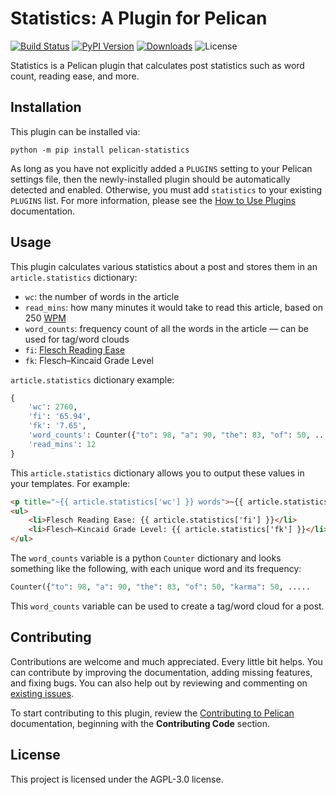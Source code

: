 Statistics: A Plugin for Pelican
================================

[![Build Status](https://img.shields.io/github/actions/workflow/status/pelican-plugins/statistics/main.yml?branch=main)](https://github.com/pelican-plugins/statistics/actions)
[![PyPI Version](https://img.shields.io/pypi/v/pelican-statistics)](https://pypi.org/project/pelican-statistics/)
[![Downloads](https://img.shields.io/pypi/dm/pelican-statistics)](https://pypi.org/project/pelican-statistics/)
![License](https://img.shields.io/pypi/l/pelican-statistics?color=blue)

Statistics is a Pelican plugin that calculates post statistics such as word count, reading ease, and more.

Installation
------------

This plugin can be installed via:

    python -m pip install pelican-statistics

As long as you have not explicitly added a `PLUGINS` setting to your Pelican settings file, then the newly-installed plugin should be automatically detected and enabled. Otherwise, you must add `statistics` to your existing `PLUGINS` list. For more information, please see the [How to Use Plugins](https://docs.getpelican.com/en/latest/plugins.html#how-to-use-plugins) documentation.

Usage
-----

This plugin calculates various statistics about a post and stores them in an `article.statistics` dictionary:

- `wc`: the number of words in the article
- `read_mins`: how many minutes it would take to read this article, based on 250 [WPM](https://en.wikipedia.org/wiki/Words_per_minute#Reading_and_comprehension)
- `word_counts`: frequency count of all the words in the article — can be used for tag/word clouds
- `fi`: [Flesch Reading Ease](https://en.wikipedia.org/wiki/Flesch–Kincaid_readability_tests)
- `fk`: Flesch–Kincaid Grade Level

`article.statistics` dictionary example:

```python
{
    'wc': 2760,
    'fi': '65.94',
    'fk': '7.65',
    'word_counts': Counter({"to": 98, "a": 90, "the": 83, "of": 50, ...}),
    'read_mins': 12
}
```

This `article.statistics` dictionary allows you to output these values in your templates. For example:

```html
<p title="~{{ article.statistics['wc'] }} words">~{{ article.statistics['read_mins'] }} min read</p>
<ul>
    <li>Flesch Reading Ease: {{ article.statistics['fi'] }}</li>
    <li>Flesch–Kincaid Grade Level: {{ article.statistics['fk'] }}</li>
</ul>
```

The `word_counts` variable is a python `Counter` dictionary and looks something like the following, with each unique word and its frequency:

```python
Counter({"to": 98, "a": 90, "the": 83, "of": 50, "karma": 50, .....
```

This `word_counts` variable can be used to create a tag/word cloud for a post.

Contributing
------------

Contributions are welcome and much appreciated. Every little bit helps. You can contribute by improving the documentation, adding missing features, and fixing bugs. You can also help out by reviewing and commenting on [existing issues][].

To start contributing to this plugin, review the [Contributing to Pelican][] documentation, beginning with the **Contributing Code** section.

[existing issues]: https://github.com/pelican-plugins/statistics/issues
[Contributing to Pelican]: https://docs.getpelican.com/en/latest/contribute.html

License
-------

This project is licensed under the AGPL-3.0 license.
